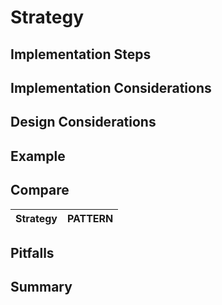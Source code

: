 # Strategy



## Implementation Steps


## Implementation Considerations

    
## Design Considerations


## Example

## Compare
Strategy | PATTERN
:---:|:---:   

## Pitfalls


## Summary
